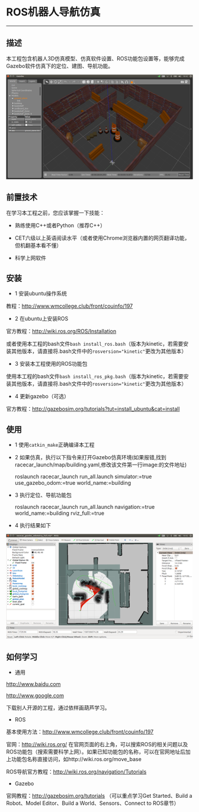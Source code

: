# ROS机器人导航仿真

---

## 描述

本工程包含机器人3D仿真模型、仿真软件设置、ROS功能包设置等，能够完成Gazebo软件仿真下的定位、建图、导航功能。

![](doc/gazebo.png)

## 前置技术

在学习本工程之前，您应该掌握一下技能：

- 熟练使用C++或者Python（推荐C++）

- CET六级以上英语阅读水平（或者使用Chrome浏览器内置的网页翻译功能，但机翻基本看不懂）

- 科学上网软件

## 安装

- 1 安装ubuntu操作系统

教程：http://www.wmcollege.club/front/couinfo/197

- 2 在ubuntu上安装ROS

官方教程：http://wiki.ros.org/ROS/Installation

或者使用本工程的bash文件`bash install_ros.bash`（版本为kinetic，若需要安装其他版本，请直接将.bash文件中的`rosversion="kinetic"`更改为其他版本）

- 3 安装本工程使用的ROS功能包

使用本工程的bash文件`bash install_ros_pkg.bash`（版本为kinetic，若需要安装其他版本，请直接将.bash文件中的`rosversion="kinetic"`更改为其他版本）

- 4 更新gazebo（可选）

官方教程：http://gazebosim.org/tutorials?tut=install_ubuntu&cat=install

## 使用

- 1 使用`catkin_make`正确编译本工程

- 2 如果仿真，执行以下指令来打开Gazebo仿真环境(如果报错,找到racecar_launch/map/building.yaml,修改该文件第一行image:的文件地址)


    roslaunch racecar_launch run_all.launch simulator:=true use_gazebo_odom:=true world_name:=building

- 3 执行定位、导航功能包


    roslaunch racecar_launch run_all.launch navigation:=true world_name:=building rviz_full:=true
    
- 4 执行结果如下

![](doc/rviz.png)

## 如何学习

- 通用

http://www.baidu.com

http://www.google.com

下载别人开源的工程，通过依样画葫芦学习。

- ROS

基本使用方法：http://www.wmcollege.club/front/couinfo/197

官网：http://wiki.ros.org/  在官网页面的右上角，可以搜索ROS的相关问题以及ROS功能包（搜索需要科学上网）。如果已知功能包的名称，可以在官网地址后加上功能包名称直接访问，如http://wiki.ros.org/move_base

ROS导航官方教程：http://wiki.ros.org/navigation/Tutorials

- Gazebo

官网教程：http://gazebosim.org/tutorials （可以重点学习Get Started、Build a Robot、Model Editor、Build a World、Sensors、Connect to ROS章节）


